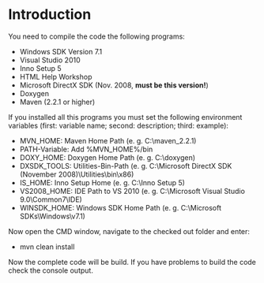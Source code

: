 # Introduction #

You need to compile the code the following programs:

  * Windows SDK Version 7.1
  * Visual Studio 2010
  * Inno Setup 5
  * HTML Help Workshop
  * Microsoft DirectX SDK (Nov. 2008, **must be this version!**)
  * Doxygen
  * Maven (2.2.1 or higher)

If you installed all this programs you must set the following environment variables (first: variable name; second: description; third: example):

  * MVN\_HOME: Maven Home Path (e. g. C:\maven\_2.2.1)
  * PATH-Variable: Add %MVN\_HOME%/bin
  * DOXY\_HOME: Doxygen Home Path (e. g. C:\doxygen)
  * DXSDK\_TOOLS: Utilities-Bin-Path (e. g. C:\Microsoft DirectX SDK (November 2008)\Utilities\bin\x86)
  * IS\_HOME: Inno Setup Home (e. g. C:\Inno Setup 5)
  * VS2008\_HOME: IDE Path to VS 2010 (e. g. C:\Microsoft Visual Studio 9.0\Common7\IDE)
  * WINSDK\_HOME: Windows SDK Home Path (e. g. C:\Microsoft SDKs\Windows\v7.1)

Now open the CMD window, navigate to the checked out folder and enter:
  * mvn clean install

Now the complete code will be build. If you have problems to build the code check the console output.